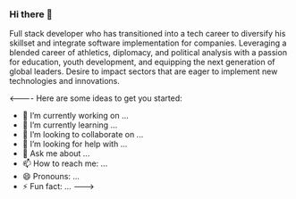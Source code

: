 ### Hi there 👋

Full stack developer who has transitioned into a tech career to diversify his skillset and integrate software implementation for companies. Leveraging a blended career of athletics, diplomacy, and political analysis with a passion for education, youth development, and equipping the next generation of global leaders. Desire to impact sectors that are eager to implement new technologies and innovations. 

<---- Here are some ideas to get you started:

- 🔭 I’m currently working on ...
- 🌱 I’m currently learning ...
- 👯 I’m looking to collaborate on ...
- 🤔 I’m looking for help with ...
- 💬 Ask me about ...
- 📫 How to reach me: ...
- 😄 Pronouns: ...
- ⚡ Fun fact: ...
--->
